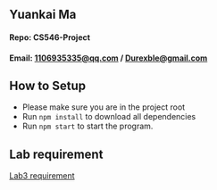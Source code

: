 ## Yuankai Ma
#### Repo: CS546-Project
#### Email: 1106935335@qq.com / Durexble@gmail.com

## How to Setup
- Please make sure you are in the project root
- Run ```npm install``` to download all dependencies
- Run ```npm start``` to start the program.

## Lab requirement
<a href="https://github.com/Kyrie-Ma/CS546-project/blob/main/Lab3/Lab%203.pdf" >  Lab3 requirement
